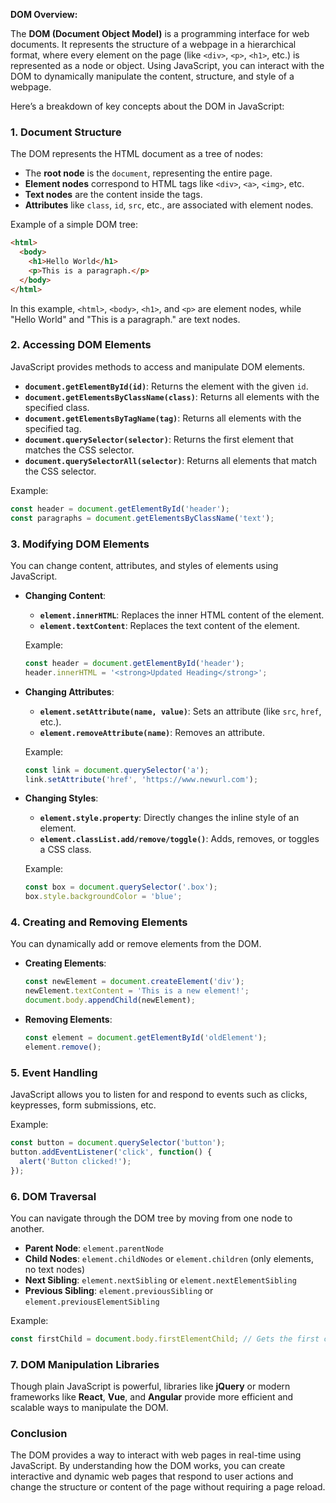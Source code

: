 **DOM Overview:**

The **DOM (Document Object Model)** is a programming interface for web documents. It represents the structure of a webpage in a hierarchical format, where every element on the page (like `<div>`, `<p>`, `<h1>`, etc.) is represented as a node or object. Using JavaScript, you can interact with the DOM to dynamically manipulate the content, structure, and style of a webpage.

Here’s a breakdown of key concepts about the DOM in JavaScript:

### 1. **Document Structure**

The DOM represents the HTML document as a tree of nodes:

* The **root node** is the `document`, representing the entire page.
* **Element nodes** correspond to HTML tags like `<div>`, `<a>`, `<img>`, etc.
* **Text nodes** are the content inside the tags.
* **Attributes** like `class`, `id`, `src`, etc., are associated with element nodes.

Example of a simple DOM tree:

```html
<html>
  <body>
    <h1>Hello World</h1>
    <p>This is a paragraph.</p>
  </body>
</html>
```

In this example, `<html>`, `<body>`, `<h1>`, and `<p>` are element nodes, while "Hello World" and "This is a paragraph." are text nodes.

### 2. **Accessing DOM Elements**

JavaScript provides methods to access and manipulate DOM elements.

* **`document.getElementById(id)`**: Returns the element with the given `id`.
* **`document.getElementsByClassName(class)`**: Returns all elements with the specified class.
* **`document.getElementsByTagName(tag)`**: Returns all elements with the specified tag.
* **`document.querySelector(selector)`**: Returns the first element that matches the CSS selector.
* **`document.querySelectorAll(selector)`**: Returns all elements that match the CSS selector.

Example:

```javascript
const header = document.getElementById('header');
const paragraphs = document.getElementsByClassName('text');
```

### 3. **Modifying DOM Elements**

You can change content, attributes, and styles of elements using JavaScript.

* **Changing Content**:
    
    * **`element.innerHTML`**: Replaces the inner HTML content of the element.
    * **`element.textContent`**: Replaces the text content of the element.
    
    Example:
    
    ```javascript
    const header = document.getElementById('header');
    header.innerHTML = '<strong>Updated Heading</strong>';
    ```
    
* **Changing Attributes**:
    
    * **`element.setAttribute(name, value)`**: Sets an attribute (like `src`, `href`, etc.).
    * **`element.removeAttribute(name)`**: Removes an attribute.
    
    Example:
    
    ```javascript
    const link = document.querySelector('a');
    link.setAttribute('href', 'https://www.newurl.com');
    ```
    
* **Changing Styles**:
    
    * **`element.style.property`**: Directly changes the inline style of an element.
    * **`element.classList.add/remove/toggle()`**: Adds, removes, or toggles a CSS class.
    
    Example:
    
    ```javascript
    const box = document.querySelector('.box');
    box.style.backgroundColor = 'blue';
    ```
    

### 4. **Creating and Removing Elements**

You can dynamically add or remove elements from the DOM.

* **Creating Elements**:
    
    ```javascript
    const newElement = document.createElement('div');
    newElement.textContent = 'This is a new element!';
    document.body.appendChild(newElement);
    ```
    
* **Removing Elements**:
    
    ```javascript
    const element = document.getElementById('oldElement');
    element.remove();
    ```
    

### 5. **Event Handling**

JavaScript allows you to listen for and respond to events such as clicks, keypresses, form submissions, etc.

Example:

```javascript
const button = document.querySelector('button');
button.addEventListener('click', function() {
  alert('Button clicked!');
});
```

### 6. **DOM Traversal**

You can navigate through the DOM tree by moving from one node to another.

* **Parent Node**: `element.parentNode`
* **Child Nodes**: `element.childNodes` or `element.children` (only elements, no text nodes)
* **Next Sibling**: `element.nextSibling` or `element.nextElementSibling`
* **Previous Sibling**: `element.previousSibling` or `element.previousElementSibling`

Example:

```javascript
const firstChild = document.body.firstElementChild; // Gets the first child element of the body
```

### 7. **DOM Manipulation Libraries**

Though plain JavaScript is powerful, libraries like **jQuery** or modern frameworks like **React**, **Vue**, and **Angular** provide more efficient and scalable ways to manipulate the DOM.

### Conclusion

The DOM provides a way to interact with web pages in real-time using JavaScript. By understanding how the DOM works, you can create interactive and dynamic web pages that respond to user actions and change the structure or content of the page without requiring a page reload.